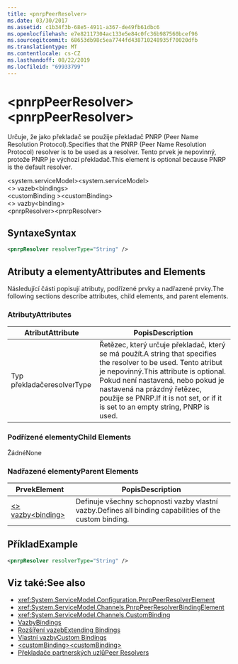 ```yaml
---
title: <pnrpPeerResolver>
ms.date: 03/30/2017
ms.assetid: c1b34f3b-68e5-4911-a367-de49fb61dbc6
ms.openlocfilehash: e7e82117304ac133e5e84c0fc36b987560bcef96
ms.sourcegitcommit: 68653db98c5ea7744fd438710248935f70020dfb
ms.translationtype: MT
ms.contentlocale: cs-CZ
ms.lasthandoff: 08/22/2019
ms.locfileid: "69933799"
---
```

# <a name="pnrppeerresolver"></a><span data-ttu-id="09628-101">\<pnrpPeerResolver></span><span class="sxs-lookup"><span data-stu-id="09628-101">\<pnrpPeerResolver></span></span>
<span data-ttu-id="09628-102">Určuje, že jako překladač se použije překladač PNRP (Peer Name Resolution Protocol).</span><span class="sxs-lookup"><span data-stu-id="09628-102">Specifies that the PNRP (Peer Name Resolution Protocol) resolver is to be used as a resolver.</span></span> <span data-ttu-id="09628-103">Tento prvek je nepovinný, protože PNRP je výchozí překladač.</span><span class="sxs-lookup"><span data-stu-id="09628-103">This element is optional because PNRP is the default resolver.</span></span>  
  
 <span data-ttu-id="09628-104">\<system.serviceModel></span><span class="sxs-lookup"><span data-stu-id="09628-104">\<system.serviceModel></span></span>  
<span data-ttu-id="09628-105">\<> vazeb</span><span class="sxs-lookup"><span data-stu-id="09628-105">\<bindings></span></span>  
<span data-ttu-id="09628-106">\<customBinding ></span><span class="sxs-lookup"><span data-stu-id="09628-106">\<customBinding></span></span>  
<span data-ttu-id="09628-107">\<> vazby</span><span class="sxs-lookup"><span data-stu-id="09628-107">\<binding></span></span>  
<span data-ttu-id="09628-108">\<pnrpResolver></span><span class="sxs-lookup"><span data-stu-id="09628-108">\<pnrpResolver></span></span>  
  
## <a name="syntax"></a><span data-ttu-id="09628-109">Syntaxe</span><span class="sxs-lookup"><span data-stu-id="09628-109">Syntax</span></span>  
  
```xml  
<pnrpResolver resolverType="String" />
```  
  
## <a name="attributes-and-elements"></a><span data-ttu-id="09628-110">Atributy a elementy</span><span class="sxs-lookup"><span data-stu-id="09628-110">Attributes and Elements</span></span>  
 <span data-ttu-id="09628-111">Následující části popisují atributy, podřízené prvky a nadřazené prvky.</span><span class="sxs-lookup"><span data-stu-id="09628-111">The following sections describe attributes, child elements, and parent elements.</span></span>  
  
### <a name="attributes"></a><span data-ttu-id="09628-112">Atributy</span><span class="sxs-lookup"><span data-stu-id="09628-112">Attributes</span></span>  
  
|<span data-ttu-id="09628-113">Atribut</span><span class="sxs-lookup"><span data-stu-id="09628-113">Attribute</span></span>|<span data-ttu-id="09628-114">Popis</span><span class="sxs-lookup"><span data-stu-id="09628-114">Description</span></span>|  
|---------------|-----------------|  
|<span data-ttu-id="09628-115">Typ překladače</span><span class="sxs-lookup"><span data-stu-id="09628-115">resolverType</span></span>|<span data-ttu-id="09628-116">Řetězec, který určuje překladač, který se má použít.</span><span class="sxs-lookup"><span data-stu-id="09628-116">A string that specifies the resolver to be used.</span></span> <span data-ttu-id="09628-117">Tento atribut je nepovinný.</span><span class="sxs-lookup"><span data-stu-id="09628-117">This attribute is optional.</span></span> <span data-ttu-id="09628-118">Pokud není nastavená, nebo pokud je nastavená na prázdný řetězec, použije se PNRP.</span><span class="sxs-lookup"><span data-stu-id="09628-118">If it is not set, or if it is set to an empty string, PNRP is used.</span></span>|  
  
### <a name="child-elements"></a><span data-ttu-id="09628-119">Podřízené elementy</span><span class="sxs-lookup"><span data-stu-id="09628-119">Child Elements</span></span>  
 <span data-ttu-id="09628-120">Žádné</span><span class="sxs-lookup"><span data-stu-id="09628-120">None</span></span>  
  
### <a name="parent-elements"></a><span data-ttu-id="09628-121">Nadřazené elementy</span><span class="sxs-lookup"><span data-stu-id="09628-121">Parent Elements</span></span>  
  
|<span data-ttu-id="09628-122">Prvek</span><span class="sxs-lookup"><span data-stu-id="09628-122">Element</span></span>|<span data-ttu-id="09628-123">Popis</span><span class="sxs-lookup"><span data-stu-id="09628-123">Description</span></span>|  
|-------------|-----------------|  
|[<span data-ttu-id="09628-124">\<> vazby</span><span class="sxs-lookup"><span data-stu-id="09628-124">\<binding></span></span>](../../../misc/binding.md)|<span data-ttu-id="09628-125">Definuje všechny schopnosti vazby vlastní vazby.</span><span class="sxs-lookup"><span data-stu-id="09628-125">Defines all binding capabilities of the custom binding.</span></span>|  
  
## <a name="example"></a><span data-ttu-id="09628-126">Příklad</span><span class="sxs-lookup"><span data-stu-id="09628-126">Example</span></span>  
  
```xml  
<pnrpResolver resolverType="String" />
```  
  
## <a name="see-also"></a><span data-ttu-id="09628-127">Viz také:</span><span class="sxs-lookup"><span data-stu-id="09628-127">See also</span></span>

- <xref:System.ServiceModel.Configuration.PnrpPeerResolverElement>
- <xref:System.ServiceModel.Channels.PnrpPeerResolverBindingElement>
- <xref:System.ServiceModel.Channels.CustomBinding>
- [<span data-ttu-id="09628-128">Vazby</span><span class="sxs-lookup"><span data-stu-id="09628-128">Bindings</span></span>](../../../wcf/bindings.md)
- [<span data-ttu-id="09628-129">Rozšíření vazeb</span><span class="sxs-lookup"><span data-stu-id="09628-129">Extending Bindings</span></span>](../../../wcf/extending/extending-bindings.md)
- [<span data-ttu-id="09628-130">Vlastní vazby</span><span class="sxs-lookup"><span data-stu-id="09628-130">Custom Bindings</span></span>](../../../wcf/extending/custom-bindings.md)
- [<span data-ttu-id="09628-131">\<customBinding></span><span class="sxs-lookup"><span data-stu-id="09628-131">\<customBinding></span></span>](custombinding.md)
- [<span data-ttu-id="09628-132">Překladače partnerských uzlů</span><span class="sxs-lookup"><span data-stu-id="09628-132">Peer Resolvers</span></span>](../../../wcf/feature-details/peer-resolvers.md)
